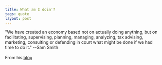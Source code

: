```yaml
---
title: What am I doin'?
tags: quote
layout: post
---
```

"We have created an economy based not on actually doing anything, but on facilitating, supervising, planning, managing, analyzing, tax advising, marketing, consulting or defending in court what might be done if we had time to do it." --Sam Smith<br /><br />From his <a href="http://prorev.com/2008/05/corporate-curse.html">blog</a>
